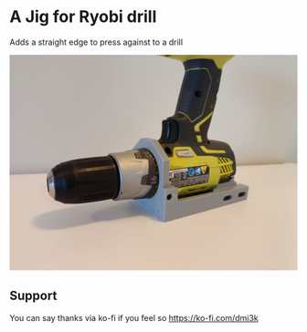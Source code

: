 # A Jig for Ryobi drill

Adds a straight edge to press against to a drill

![printed attachment](img/5285532861111332281.jpg?raw=true)

## Support

You can say thanks via ko-fi if you feel so https://ko-fi.com/dmi3k
